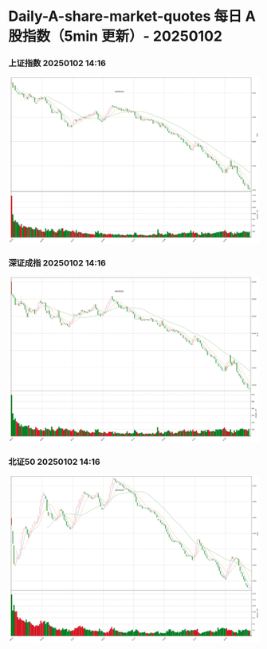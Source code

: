 
# Daily-A-share-market-quotes 每日 A 股指数（5min 更新）- 20250102

### 上证指数 20250102 14:16
![](./fig/2025/1/20250102-sh000001.png)

### 深证成指 20250102 14:16
![](./fig/2025/1/20250102-sz399001.png)

### 北证50 20250102 14:16
![](./fig/2025/1/20250102-bj899050.png)
